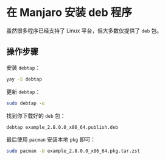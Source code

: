 # 在 Manjaro 安装 deb 程序

虽然很多程序已经支持了 Linux 平台，但大多数仅提供了 `deb` 包。



## 操作步骤

安装 `debtap`：

```bash
yay -S debtap
```

更新 `debtap`：

```bash
sudo debtap -u
```

找到你下载好的 `deb` 包：

```bash
debtap example_2.8.0.0_x86_64.publish.deb
```

最后使用 `pacman` 安装本地 `pkg` 即可：

```bash
sudo pacman -U example_2.8.0.0_x86_64.pkg.tar.zst
```



